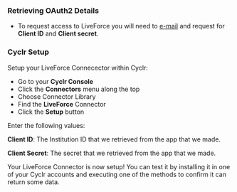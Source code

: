 
### Retrieving OAuth2 Details

*   To request access to LiveForce you will need to [e-mail](mailto:tech@liveforce.co) and request for **Client ID** and **Client secret**.

### Cyclr Setup

Setup your LiveForce Connecector within Cyclr:

*   Go to your **Cyclr Console**
*   Click the **Connectors** menu along the top
*   Choose Connector Library
*   Find the **LiveForce** Connector
*   Click the **Setup** button

Enter the following values:

**Client ID**:  The Institution ID that we retrieved from the app that we made.

**Client Secret**:  The secret that we retrieved from the app that we made.


Your LiveForce Connector is now setup! You can test it by installing it in one of your Cyclr accounts and executing one of the methods to confirm it can return some data.
